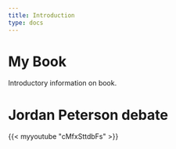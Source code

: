 ```yaml
---
title: Introduction
type: docs
---
```


# My Book

Introductory information on book.

# Jordan Peterson debate

<!-- Jordan Peterson vs Destiny debate -->
{{< myyoutube "cMfxSttdbFs" >}}

